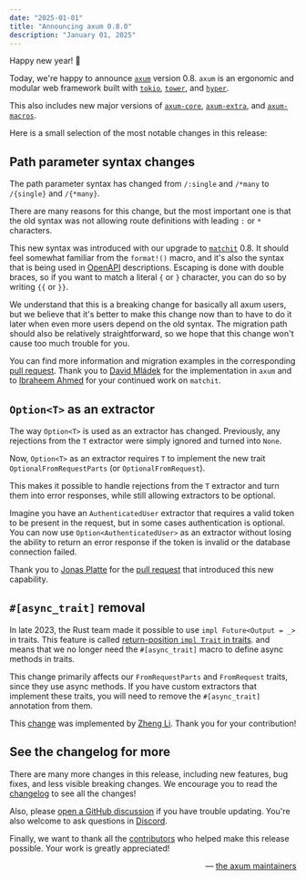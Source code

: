 ```yaml
---
date: "2025-01-01"
title: "Announcing axum 0.8.0"
description: "January 01, 2025"
---
```


Happy new year! 🎉

Today, we're happy to announce [`axum`] version 0.8. `axum` is an ergonomic
and modular web framework built with [`tokio`], [`tower`], and [`hyper`].

This also includes new major versions of [`axum-core`], [`axum-extra`], and
[`axum-macros`].

Here is a small selection of the most notable changes in this release:

## Path parameter syntax changes

The path parameter syntax has changed from `/:single` and `/*many` to
`/{single}` and `/{*many}`.

There are many reasons for this change, but the most important one is that the
old syntax was not allowing route definitions with leading `:` or `*`
characters.

This new syntax was introduced with our upgrade to [`matchit`] 0.8. It should
feel somewhat familiar from the `format!()` macro, and it's also the syntax
that is being used in [OpenAPI] descriptions. Escaping is done with double
braces, so if you want to match a literal `{` or `}` character, you can do so
by writing `{{` or `}}`.

We understand that this is a breaking change for basically all axum users, but
we believe that it's better to make this change now than to have to do it later
when even more users depend on the old syntax. The migration path should also
be relatively straightforward, so we hope that this change won't cause too much
trouble for you.

You can find more information and migration examples in the corresponding
[pull request](https://github.com/tokio-rs/axum/pull/2645). Thank you to
[David Mládek](https://github.com/mladedav) for the implementation in `axum`
and to [Ibraheem Ahmed](https://github.com/ibraheemdev/matchit) for your
continued work on `matchit`.

## `Option<T>` as an extractor

The way `Option<T>` is used as an extractor has changed. Previously, any
rejections from the `T` extractor were simply ignored and turned into `None`.

Now, `Option<T>` as an extractor requires `T` to implement the new trait
`OptionalFromRequestParts` (or `OptionalFromRequest`).

This makes it possible to handle rejections from the `T` extractor and turn them
into error responses, while still allowing extractors to be optional.

Imagine you have an `AuthenticatedUser` extractor that requires a valid token
to be present in the request, but in some cases authentication is optional.
You can now use `Option<AuthenticatedUser>` as an extractor without losing the
ability to return an error response if the token is invalid or the database
connection failed.

Thank you to [Jonas Platte](https://github.com/jplatte) for the
[pull request](https://github.com/tokio-rs/axum/pull/2475) that introduced this
new capability.

## `#[async_trait]` removal

In late 2023, the Rust team made it possible to use `impl Future<Output = _>`
in traits. This feature is called [return-position `impl Trait` in traits](https://blog.rust-lang.org/2023/12/21/async-fn-rpit-in-traits.html).
and means that we no longer need the `#[async_trait]` macro to define async
methods in traits.

This change primarily affects our `FromRequestParts` and `FromRequest` traits,
since they use async methods. If you have custom extractors that implement these
traits, you will need to remove the `#[async_trait]` annotation from them.

This [change](https://github.com/tokio-rs/axum/pull/2308) was implemented by
[Zheng Li](https://github.com/lz1998). Thank you for your contribution!

## See the changelog for more

There are many more changes in this release, including new features, bug fixes,
and less visible breaking changes. We encourage you to read the [changelog] to
see all the changes!

Also, please [open a GitHub discussion] if you have trouble updating. You're
also welcome to ask questions in [Discord].

Finally, we want to thank all the [contributors](https://github.com/tokio-rs/axum/graphs/contributors)
who helped make this release possible. Your work is greatly appreciated!

<div style="text-align:right">&mdash; <a href="https://github.com/tokio-rs/axum/discussions/3099">the axum maintainers</a></div>

[`axum`]: https://crates.io/crates/axum
[`axum-core`]: https://crates.io/crates/axum-core
[`axum-extra`]: https://crates.io/crates/axum-extra
[`axum-macros`]: https://crates.io/crates/axum-macros
[`tokio`]: https://crates.io/crates/tokio
[`tower`]: https://crates.io/crates/tower
[`hyper`]: https://crates.io/crates/hyper
[`matchit`]: https://crates.io/crates/matchit
[changelog]: https://github.com/tokio-rs/axum/blob/main/axum/CHANGELOG.md
[Discord]: https://discord.gg/tokio
[open a GitHub discussion]: https://github.com/tokio-rs/axum/discussions
[OpenAPI]: https://www.openapis.org/
